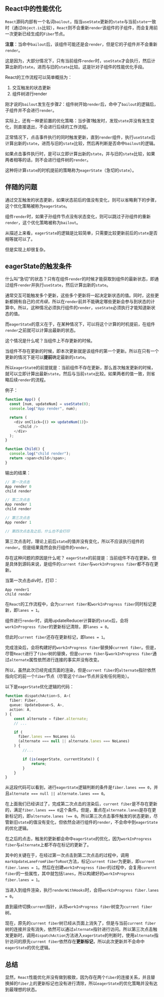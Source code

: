 ## React中的性能优化

`React`源码内部有一个名词`bailout`，指当`useState`更新的`state`与当前`state`一致时（通过`Object.is`比较），`React`则不会重新`render`该组件的子组件，而会复用前一次更新已经生成的`Fiber`节点。  

**注意**：当命中`bailout`后，该组件可能还是会`render`，但是它的子组件并不会重新`render`。  

这是因为，大部分情况下，只有当前组件`render`时，`useState`才会执行，然后计算出新的`state`，进而与旧的`state`比较。这是针对子组件的性能优化手段。  

React的工作流程可以简单概括为：  
1. 交互触发的状态更新
2. 组件树进行render  

刚才说的`bailout`发生在步骤*2*：组件树开始`render`后，命中了`bailout`的逻辑后，子组件并不会进行`render`。  

实际上，还有一种更前置的优化策略：当步骤*1*触发时，发现`state`并没有发生变化，则直接退出，不会进行后续的工作流程。 

正常情况下，点击事件执行的同时触发更新，直到`render`组件，执行`useState`后计算出新的`state`，进而与旧的`state`比较，然后再判断是否命中`bailout`的逻辑。  

如果点击事件执行时，是可以立即计算出新的`state`，并与旧的`state`比较，如果两者相等的话，则不会进行组件树的`render`。  

这种将计算`state`的时机提前的策略称为`eagerState`（急切的`state`）。 

## 伴随的问题

通过交互触发的状态更新，如果状态前后的值没有变化，则可以省略剩下的步骤，这个优化策略被称为`eagerState`。

组件`render`时，如果子孙组件节点没有状态变化，则可以跳过子孙组件的重新`render`，这个优化策略被称为`bailout`。

从描述上来看，`eagerState`的逻辑是比较简单，只需要比较更新前后的`state`是否相等就可以了。  

但是实现上却很复杂。  

## eagerState的触发条件

什么叫“急切”的状态？只有在组件`render`的时候才能获取到组件的最新状态，即通过组件`render`并执行`useState`，然后计算出新的`state`。  

通常交互可能触发多个更新，这些多个更新将一起决定新状态的值。同时，这些更新都拥有自己的*优先级*，所以在`render`前并不能确定哪些更新会参与到状态的计算中。所以，这种情况必须执行组件的`render`，`useState`必须执行才能知道新状态的值。  

而`eagerState`的意义在于，在某种情况下，可以将这个计算的时机提前，在组件`render`之前就可以计算出最新的状态。  

这个情况是什么呢？当组件上不存更新的时候。  

当组件不存在更新的时候，即本次更新就是该组件的第一个更新。所以在只有一个更新的情况下是可以**提前**确定最新的`state`。  

所以`eagerStat`e的前提就是：当前组件不存在更新，那么首次触发更新的时候，就可以立即计算出最新`state`，然后与当前`state`比较。如果两者的值一致，则省略后续`render`的流程。  

例子：
```js
function App() {
  const [num, updateNum] = useState(0);
  console.log("App render", num);

  return (
    <div onClick={() => updateNum(1)}>
      <Child />
    </div>
  );
}

function Child() {
  console.log("child render");
  return <span>child</span>;
}
```
输出的结果：
```js
// 第一次点击
App render 0
child render 

// 第二次点击
App render 1
child render

// 第三次点击
App render 1

// 第四次点击及之后，什么也不会打印

```
第三次点击时，理论上前后`state`的值并没有变化，所以不应该执行组件的`render`。但是结果竟然会执行组件的`render`。  

存在这种问题的原因是什么呢？
`eagerState`的前提是：当前组件不存在更新。但是具体到源码来说，是组件的`current fiber`与`workInProgress fiber`都不存在更新。  

当第一次点击*div*时，打印：
```js
App render1
child render
```
在`React`的工作流程中，会为`current fiber`和`workInProgress fiber`同时标记更新，即`lanes = 1`。  

组件进行`render`时，调用updateReducer计算新的`state`后，会将`workInProgress fiber`的更新标记清除，即`lanes = 0`。  

但此时`current fiber`还存在更新标记，即l`anes = 1`。  

完成渲染后，会将构建好的`workInProgress fiber`替换掉`current fiber`。但是，尽管`React`进行了`fiber`树的替换，但是`curren fiber`与`workInProgress fiber`通过`alternate`属性依然进行连接的事实并没有改变。  

所以，虽然此次已经完成页面的渲染，但是`current fiber`的`alternate`指针依然指向它的前一个`fiber`节点（尽管这个`fiber`节点并没有任何用处）。  

以下是`eagerState`优化逻辑的代码：
```js
function dispatchAction<S, A>(
  fiber: Fiber,
  queue: UpdateQueue<S, A>,
  action: A,
) {
    const alternate = fiber.alternate;
    // ...

    if (
      fiber.lanes === NoLanes &&
      (alternate === null || alternate.lanes === NoLanes)
    ) {
        //...

        if (is(eagerState, currentState)) {
            return;
        }
    }
}
```
从这段代码可以看到，进行`eagerState`逻辑判断的条件是`fiber.lanes === 0`，并且`alternate === null || alternate.lanes === 0`。  

在上面我们已经讲过了，完成第二次点击的渲染后，`current fiber`是不存在更新的，满足`fiber.lanes === 0`这个条件。但是，重点在`alternate.lanes`是存在更新标记的，即`alternate.lanes !== 0`。所以第三次点击事件触发的状态更新，尽管新旧`state`的值没有变化，但依然会进行组件的`render`，不会命中到`eagerState`的优化逻辑。  

在之后的点击，触发的更新都会命中`eagerState`的优化，因为`workInProgress fiber`与`alternate`上都不存在标记的更新了。  

其中的关键在于，在经过第一次点击到第二次点击的过程中，调用`markUpdateLaneFromFiberToRoot`方法，标记`current fiber`为更新，即`current fiber.lanes = 1`。然后在创建`workInProgress fiber`的过程中，会复用`curernt fiber`的一些属性，其中就包括`lanes`，所以构建好的`workInProgress fiber.lanes = 1`。  

当进入到组件渲染，执行`renderWithHooks`时，会将`workInProgress fiber.lanes = 0`。  

直到最终切换`current`指针，从将`workInProgress fiber`树变为`current fiber`树。

现在，原先的`current fiber`树已经从页面上消失了，但是与当前`current fiber`树的连接并没有消失，依然可以通过`alternate`指针进行访问。所以第三次点击触发更新时，调用`dispatchAction`方法进入`eagerState`的判断时，使用`alternate`指针访问的原先`current fiber`依然存在**更新标记**，所以此次更新并不会命中`eagerState`的优化逻辑。

## 总结

显然，`React`性能优化并没有做到极致，因为存在两个`fiber`的连接关系，并且替换掉的`fiber`上的更新标记也没有进行清除，所以`eagerState`的优化策略并没有达到最理想的状态。